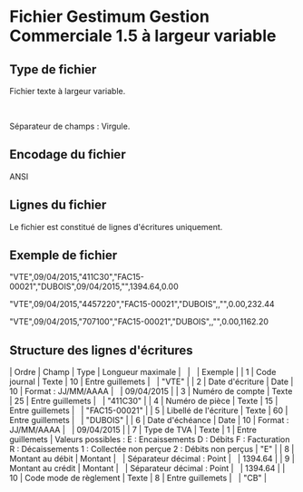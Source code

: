 # Fichier Gestimum Gestion Commerciale 1.5 à largeur variable
## Type de fichier


Fichier texte à largeur variable.


 


Séparateur de champs : Virgule.


## Encodage du fichier


ANSI


## Lignes du fichier


Le fichier est constitué de lignes d'écritures uniquement.


## Exemple de fichier


"VTE",09/04/2015,"411C30","FAC15-00021","DUBOIS",09/04/2015,"",1394.64,0.00


"VTE",09/04/2015,"4457220","FAC15-00021","DUBOIS",,"",0.00,232.44


"VTE",09/04/2015,"707100","FAC15-00021","DUBOIS",,"",0.00,1162.20


## Structure des lignes d'écritures











| Ordre | Champ | Type | Longueur
maximale |   |   | Exemple |
| 1 | Code journal | Texte | 10 | Entre guillemets |   | "VTE" |
| 2 | Date d'écriture | Date | 10 | Format : JJ/MM/AAAA |   | 09/04/2015 |
| 3 | Numéro de compte | Texte | 25 | Entre guillemets |   | "411C30" |
| 4 | Numéro de pièce | Texte | 15 | Entre guillemets |   | "FAC15-00021" |
| 5 | Libellé de l'écriture | Texte | 60 | Entre guillemets |   | "DUBOIS" |
| 6 | Date d'échéance | Date | 10 | Format : JJ/MM/AAAA |   | 09/04/2015 |
| 7 | Type de TVA | Texte | 1 | Entre guillemets | Valeurs possibles :
 E : Encaissements
 D : Débits
 F : Facturation
 R : Décaissements
 1 : Collectée non perçue
 2 : Débits non perçus | "E" |
| 8 | Montant au débit | Montant |   | Séparateur décimal : Point |   | 1394.64 |
| 9 | Montant au crédit | Montant |   | Séparateur décimal : Point |   | 1394.64 |
| 10 | Code mode de règlement | Texte | 8 | Entre guillemets |   | "CB" |


